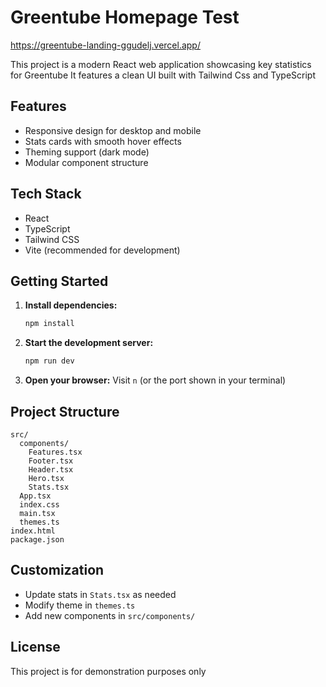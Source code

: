 # Greentube Homepage Test

https://greentube-landing-ggudelj.vercel.app/

This project is a modern React web application showcasing key statistics for Greentube 
It features a clean UI built with Tailwind Css and TypeScript

## Features
- Responsive design for desktop and mobile
- Stats cards with smooth hover effects
- Theming support (dark mode)
- Modular component structure

## Tech Stack
- React
- TypeScript
- Tailwind CSS
- Vite (recommended for development)

## Getting Started

1. **Install dependencies:**
   ```bash
   npm install
   ```
2. **Start the development server:**
   ```bash
   npm run dev
   ```
3. **Open your browser:**
   Visit `n` (or the port shown in your terminal)

## Project Structure
```
src/
  components/
    Features.tsx
    Footer.tsx
    Header.tsx
    Hero.tsx
    Stats.tsx
  App.tsx
  index.css
  main.tsx
  themes.ts
index.html
package.json
```

## Customization
- Update stats in `Stats.tsx` as needed
- Modify theme in `themes.ts`
- Add new components in `src/components/`

## License
This project is for demonstration purposes only
